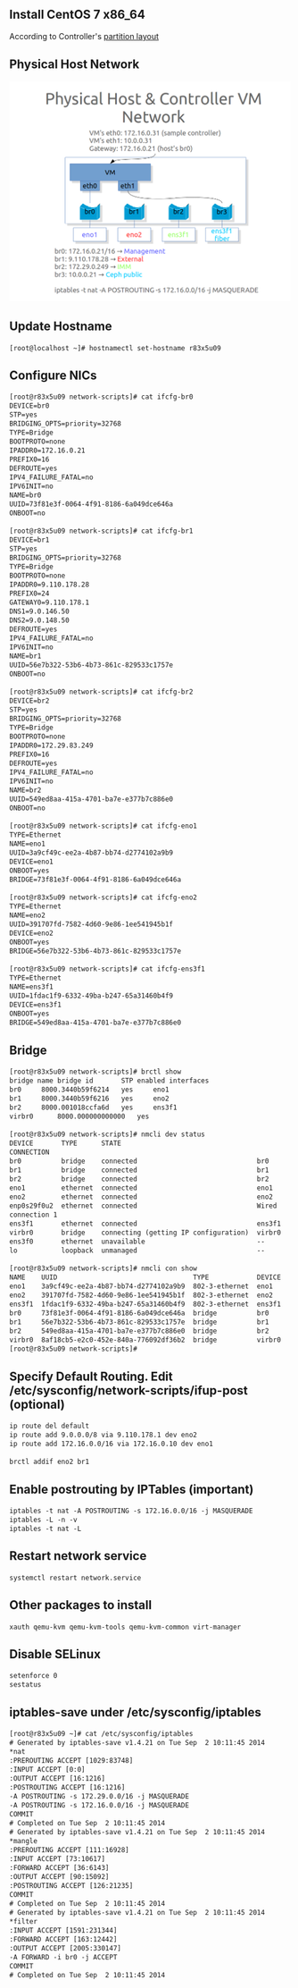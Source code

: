 ## Install CentOS 7 x86_64
According to Controller's [partition layout](DiskConfiguration.markdown)

## Physical Host Network
![FirstBox Network](/images/20140902_ctrl_net.png)

## Update Hostname
    [root@localhost ~]# hostnamectl set-hostname r83x5u09

## Configure NICs
    [root@r83x5u09 network-scripts]# cat ifcfg-br0
    DEVICE=br0
    STP=yes
    BRIDGING_OPTS=priority=32768
    TYPE=Bridge
    BOOTPROTO=none
    IPADDR0=172.16.0.21
    PREFIX0=16
    DEFROUTE=yes
    IPV4_FAILURE_FATAL=no
    IPV6INIT=no
    NAME=br0
    UUID=73f81e3f-0064-4f91-8186-6a049dce646a
    ONBOOT=no

    [root@r83x5u09 network-scripts]# cat ifcfg-br1
    DEVICE=br1
    STP=yes
    BRIDGING_OPTS=priority=32768
    TYPE=Bridge
    BOOTPROTO=none
    IPADDR0=9.110.178.28
    PREFIX0=24
    GATEWAY0=9.110.178.1
    DNS1=9.0.146.50
    DNS2=9.0.148.50
    DEFROUTE=yes
    IPV4_FAILURE_FATAL=no
    IPV6INIT=no
    NAME=br1
    UUID=56e7b322-53b6-4b73-861c-829533c1757e
    ONBOOT=no

    [root@r83x5u09 network-scripts]# cat ifcfg-br2
    DEVICE=br2
    STP=yes
    BRIDGING_OPTS=priority=32768
    TYPE=Bridge
    BOOTPROTO=none
    IPADDR0=172.29.83.249
    PREFIX0=16
    DEFROUTE=yes
    IPV4_FAILURE_FATAL=no
    IPV6INIT=no
    NAME=br2
    UUID=549ed8aa-415a-4701-ba7e-e377b7c886e0
    ONBOOT=no

    [root@r83x5u09 network-scripts]# cat ifcfg-eno1 
    TYPE=Ethernet
    NAME=eno1
    UUID=3a9cf49c-ee2a-4b87-bb74-d2774102a9b9
    DEVICE=eno1
    ONBOOT=yes
    BRIDGE=73f81e3f-0064-4f91-8186-6a049dce646a

    [root@r83x5u09 network-scripts]# cat ifcfg-eno2
    TYPE=Ethernet
    NAME=eno2
    UUID=391707fd-7582-4d60-9e86-1ee541945b1f
    DEVICE=eno2
    ONBOOT=yes
    BRIDGE=56e7b322-53b6-4b73-861c-829533c1757e

    [root@r83x5u09 network-scripts]# cat ifcfg-ens3f1 
    TYPE=Ethernet
    NAME=ens3f1
    UUID=1fdac1f9-6332-49ba-b247-65a31460b4f9
    DEVICE=ens3f1
    ONBOOT=yes
    BRIDGE=549ed8aa-415a-4701-ba7e-e377b7c886e0

## Bridge
    [root@r83x5u09 network-scripts]# brctl show
    bridge name	bridge id		STP enabled	interfaces
    br0		8000.3440b59f6214	yes		eno1
    br1		8000.3440b59f6216	yes		eno2
    br2		8000.001018ccfa6d	yes		ens3f1
    virbr0		8000.000000000000	yes		

    [root@r83x5u09 network-scripts]# nmcli dev status
    DEVICE       TYPE      STATE                                  CONNECTION         
    br0          bridge    connected                              br0                
    br1          bridge    connected                              br1                
    br2          bridge    connected                              br2                
    eno1         ethernet  connected                              eno1               
    eno2         ethernet  connected                              eno2               
    enp0s29f0u2  ethernet  connected                              Wired connection 1 
    ens3f1       ethernet  connected                              ens3f1             
    virbr0       bridge    connecting (getting IP configuration)  virbr0             
    ens3f0       ethernet  unavailable                            --                 
    lo           loopback  unmanaged                              --                 

    [root@r83x5u09 network-scripts]# nmcli con show
    NAME    UUID                                  TYPE            DEVICE 
    eno1    3a9cf49c-ee2a-4b87-bb74-d2774102a9b9  802-3-ethernet  eno1   
    eno2    391707fd-7582-4d60-9e86-1ee541945b1f  802-3-ethernet  eno2   
    ens3f1  1fdac1f9-6332-49ba-b247-65a31460b4f9  802-3-ethernet  ens3f1 
    br0     73f81e3f-0064-4f91-8186-6a049dce646a  bridge          br0    
    br1     56e7b322-53b6-4b73-861c-829533c1757e  bridge          br1    
    br2     549ed8aa-415a-4701-ba7e-e377b7c886e0  bridge          br2    
    virbr0  8af18cb5-e2c0-452e-840a-776092df36b2  bridge          virbr0 
    [root@r83x5u09 network-scripts]# 


## Specify Default Routing. Edit /etc/sysconfig/network-scripts/ifup-post (optional)
	ip route del default
	ip route add 9.0.0.0/8 via 9.110.178.1 dev eno2
	ip route add 172.16.0.0/16 via 172.16.0.10 dev eno1

	brctl addif eno2 br1

## Enable postrouting by IPTables (important)
	iptables -t nat -A POSTROUTING -s 172.16.0.0/16 -j MASQUERADE
	iptables -L -n -v
	iptables -t nat -L

## Restart network service
	systemctl restart network.service

## Other packages to install
	xauth qemu-kvm qemu-kvm-tools qemu-kvm-common virt-manager

## Disable SELinux
	setenforce 0
	sestatus

## iptables-save under /etc/sysconfig/iptables    
	[root@r83x5u09 ~]# cat /etc/sysconfig/iptables
	# Generated by iptables-save v1.4.21 on Tue Sep  2 10:11:45 2014
	*nat
	:PREROUTING ACCEPT [1029:83748]
	:INPUT ACCEPT [0:0]
	:OUTPUT ACCEPT [16:1216]
	:POSTROUTING ACCEPT [16:1216]
	-A POSTROUTING -s 172.29.0.0/16 -j MASQUERADE
	-A POSTROUTING -s 172.16.0.0/16 -j MASQUERADE
	COMMIT
	# Completed on Tue Sep  2 10:11:45 2014
	# Generated by iptables-save v1.4.21 on Tue Sep  2 10:11:45 2014
	*mangle
	:PREROUTING ACCEPT [111:16928]
	:INPUT ACCEPT [73:10617]
	:FORWARD ACCEPT [36:6143]
	:OUTPUT ACCEPT [90:15092]
	:POSTROUTING ACCEPT [126:21235]
	COMMIT
	# Completed on Tue Sep  2 10:11:45 2014
	# Generated by iptables-save v1.4.21 on Tue Sep  2 10:11:45 2014
	*filter
	:INPUT ACCEPT [1591:231344]
	:FORWARD ACCEPT [163:12442]
	:OUTPUT ACCEPT [2005:330147]
	-A FORWARD -i br0 -j ACCEPT
	COMMIT
	# Completed on Tue Sep  2 10:11:45 2014
